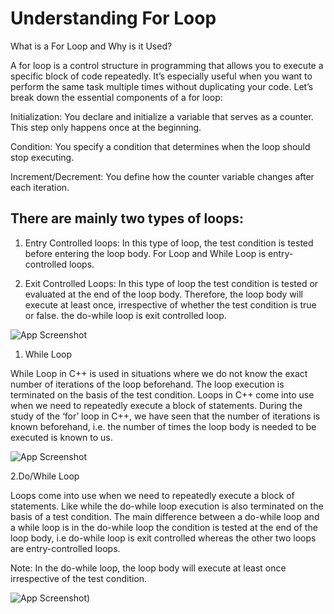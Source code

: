 
# Understanding For Loop
What is a For Loop and Why is it Used?

A for loop is a control structure in programming that allows you to execute a specific block of code repeatedly. It’s especially useful when you want to perform the same task multiple times without duplicating your code. Let’s break down the essential components of a for loop:

Initialization: You declare and initialize a variable that serves as a counter. This step only happens once at the beginning.

Condition: You specify a condition that determines when the loop should stop executing.

Increment/Decrement: You define how the counter variable changes after each iteration.


## There are mainly two types of loops:
1. Entry Controlled loops: In this type of loop, the test condition is tested before entering the loop body. For Loop and While Loop is entry-controlled loops.

2. Exit Controlled Loops: In this type of loop the test condition is tested or evaluated at the end of the loop body. Therefore, the loop body will execute at least once, irrespective of whether the test condition is true or false. the do-while loop is exit controlled loop.

![App Screenshot](https://media.geeksforgeeks.org/wp-content/cdn-uploads/20191128194516/Cpp-loops.png)

1. While Loop

While Loop in C++ is used in situations where we do not know the exact number of iterations of the loop beforehand. The loop execution is terminated on the basis of the test condition. Loops in C++ come into use when we need to repeatedly execute a block of statements. During the study of the ‘for’ loop in C++, we have seen that the number of iterations is known beforehand, i.e. the number of times the loop body is needed to be executed is known to us.

![App Screenshot](https://media.geeksforgeeks.org/wp-content/uploads/20191118170432/While-Loop-GeeksforGeeks1.jpg)

2.Do/While Loop

Loops come into use when we need to repeatedly execute a block of statements. Like while the do-while loop execution is also terminated on the basis of a test condition. The main difference between a do-while loop and a while loop is in the do-while loop the condition is tested at the end of the loop body, i.e do-while loop is exit controlled whereas the other two loops are entry-controlled loops. 

Note: In the do-while loop, the loop body will execute at least once irrespective of the test condition. 

![App Screenshot](https://media.geeksforgeeks.org/wp-content/uploads/20191118170432/While-Loop-GeeksforGeeks1.jpg))

